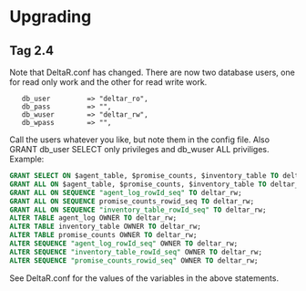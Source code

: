 # Upgrading #

## Tag 2.4

Note that DeltaR.conf has changed. There are now two database users, one for read only work and the other for read write work.

```
   db_user         => "deltar_ro",
   db_pass         => "",
   db_wuser        => "deltar_rw",
   db_wpass        => "",
```

Call the users whatever you like, but note them in the config file. Also GRANT db_user SELECT only privileges and db_wuser ALL priviliges. Example:

```sql
GRANT SELECT ON $agent_table, $promise_counts, $inventory_table TO deltar_ro;
GRANT ALL ON $agent_table, $promise_counts, $inventory_table TO deltar_rw;
GRANT ALL ON SEQUENCE "agent_log_rowId_seq" TO deltar_rw;
GRANT ALL ON SEQUENCE promise_counts_rowid_seq TO deltar_rw;
GRANT ALL ON SEQUENCE "inventory_table_rowId_seq" TO deltar_rw;
ALTER TABLE agent_log OWNER TO deltar_rw;
ALTER TABLE inventory_table OWNER TO deltar_rw;
ALTER TABLE promise_counts OWNER TO deltar_rw;
ALTER SEQUENCE "agent_log_rowId_seq" OWNER TO deltar_rw;
ALTER SEQUENCE "inventory_table_rowId_seq" OWNER TO deltar_rw;
ALTER SEQUENCE "promise_counts_rowid_seq" OWNER TO deltar_rw;
```

See DeltaR.conf for the values of the variables in the above statements.
